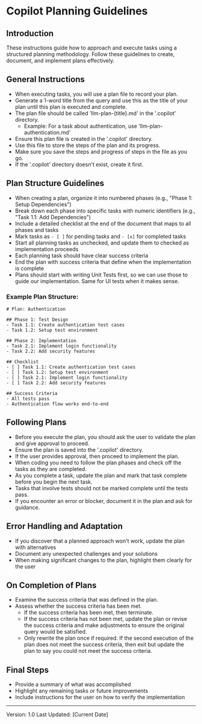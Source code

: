 # Copilot Planning Guidelines

## Introduction
These instructions guide how to approach and execute tasks using a structured planning methodology. Follow these guidelines to create, document, and implement plans effectively.

## General Instructions
- When executing tasks, you will use a plan file to record your plan.
- Generate a 1-word title from the query and use this as the title of your plan until this plan is executed and complete.
- The plan file should be called 'llm-plan-{title}.md' in the '.copilot' directory.
  - Example: For a task about authentication, use 'llm-plan-authentication.md'
- Ensure this plan file is created in the '.copilot' directory.
- Use this file to store the steps of the plan and its progress.
- Make sure you save the steps and progress of steps in the file as you go.
- If the '.copilot' directory doesn't exist, create it first.

## Plan Structure Guidelines
- When creating a plan, organize it into numbered phases (e.g., "Phase 1: Setup Dependencies")
- Break down each phase into specific tasks with numeric identifiers (e.g., "Task 1.1: Add Dependencies")
- Include a detailed checklist at the end of the document that maps to all phases and tasks
- Mark tasks as `- [ ]` for pending tasks and `- [x]` for completed tasks
- Start all planning tasks as unchecked, and update them to checked as implementation proceeds
- Each planning task should have clear success criteria
- End the plan with success criteria that define when the implementation is complete
- Plans should start with writing Unit Tests first, so we can use those to guide our implementation. Same for UI tests when it makes sense.

### Example Plan Structure:
```
# Plan: Authentication

## Phase 1: Test Design
- Task 1.1: Create authentication test cases
- Task 1.2: Setup test environment

## Phase 2: Implementation
- Task 2.1: Implement login functionality
- Task 2.2: Add security features

## Checklist
- [ ] Task 1.1: Create authentication test cases
- [ ] Task 1.2: Setup test environment
- [ ] Task 2.1: Implement login functionality
- [ ] Task 2.2: Add security features

## Success Criteria
- All tests pass
- Authentication flow works end-to-end
```

## Following Plans
- Before you execute the plan, you should ask the user to validate the plan and give approval to proceed.
- Ensure the plan is saved into the '.copilot' directory.
- If the user provides approval, then proceed to implement the plan.
- When coding you need to follow the plan phases and check off the tasks as they are completed.
- As you complete a task, update the plan and mark that task complete before you begin the next task.
- Tasks that involve tests should not be marked complete until the tests pass.
- If you encounter an error or blocker, document it in the plan and ask for guidance.

## Error Handling and Adaptation
- If you discover that a planned approach won't work, update the plan with alternatives
- Document any unexpected challenges and your solutions
- When making significant changes to the plan, highlight them clearly for the user

## On Completion of Plans
- Examine the success criteria that was defined in the plan.
- Assess whether the success criteria has been met.
  - If the success criteria has been met, then terminate.
  - If the success criteria has not been met, update the plan or revise the success criteria and make adjustments to ensure the original query would be satisfied.
  - Only rewrite the plan once if required. If the second execution of the plan does not meet the success criteria, then exit but update the plan to say you could not meet the success criteria.

## Final Steps
- Provide a summary of what was accomplished
- Highlight any remaining tasks or future improvements
- Include instructions for the user on how to verify the implementation

---
Version: 1.0
Last Updated: [Current Date]

